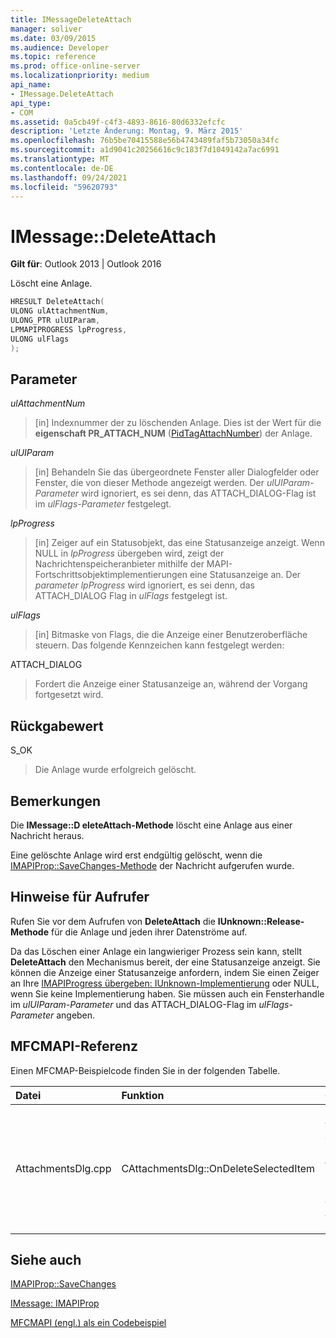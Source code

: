 ```yaml
---
title: IMessageDeleteAttach
manager: soliver
ms.date: 03/09/2015
ms.audience: Developer
ms.topic: reference
ms.prod: office-online-server
ms.localizationpriority: medium
api_name:
- IMessage.DeleteAttach
api_type:
- COM
ms.assetid: 0a5cb49f-c4f3-4893-8616-80d6332efcfc
description: 'Letzte Änderung: Montag, 9. März 2015'
ms.openlocfilehash: 76b5be70415588e56b4743489faf5b73050a34fc
ms.sourcegitcommit: a1d9041c20256616c9c183f7d1049142a7ac6991
ms.translationtype: MT
ms.contentlocale: de-DE
ms.lasthandoff: 09/24/2021
ms.locfileid: "59620793"
---
```

# <a name="imessagedeleteattach"></a>IMessage::DeleteAttach

  
  
**Gilt für**: Outlook 2013 | Outlook 2016 
  
Löscht eine Anlage.
  
```cpp
HRESULT DeleteAttach(
ULONG ulAttachmentNum,
ULONG_PTR ulUIParam,
LPMAPIPROGRESS lpProgress,
ULONG ulFlags
);
```

## <a name="parameters"></a>Parameter

 _ulAttachmentNum_
  
> [in] Indexnummer der zu löschenden Anlage. Dies ist der Wert für die **eigenschaft PR_ATTACH_NUM** ([PidTagAttachNumber](pidtagattachnumber-canonical-property.md)) der Anlage.
    
 _ulUIParam_
  
> [in] Behandeln Sie das übergeordnete Fenster aller Dialogfelder oder Fenster, die von dieser Methode angezeigt werden. Der  _ulUIParam-Parameter_ wird ignoriert, es sei denn, das ATTACH_DIALOG-Flag ist im  _ulFlags-Parameter_ festgelegt. 
    
 _lpProgress_
  
> [in] Zeiger auf ein Statusobjekt, das eine Statusanzeige anzeigt. Wenn NULL in  _lpProgress_ übergeben wird, zeigt der Nachrichtenspeicheranbieter mithilfe der MAPI-Fortschrittsobjektimplementierungen eine Statusanzeige an. Der  _parameter lpProgress_ wird ignoriert, es sei denn, das ATTACH_DIALOG Flag in  _ulFlags_ festgelegt ist.
    
 _ulFlags_
  
> [in] Bitmaske von Flags, die die Anzeige einer Benutzeroberfläche steuern. Das folgende Kennzeichen kann festgelegt werden:
    
ATTACH_DIALOG 
  
> Fordert die Anzeige einer Statusanzeige an, während der Vorgang fortgesetzt wird.
    
## <a name="return-value"></a>Rückgabewert

S_OK 
  
> Die Anlage wurde erfolgreich gelöscht.
    
## <a name="remarks"></a>Bemerkungen

Die **IMessage::D eleteAttach-Methode** löscht eine Anlage aus einer Nachricht heraus. 
  
Eine gelöschte Anlage wird erst endgültig gelöscht, wenn die [IMAPIProp::SaveChanges-Methode](imapiprop-savechanges.md) der Nachricht aufgerufen wurde. 
  
## <a name="notes-to-callers"></a>Hinweise für Aufrufer

Rufen Sie vor dem Aufrufen von **DeleteAttach** die **IUnknown::Release-Methode** für die Anlage und jeden ihrer Datenströme auf. 
  
Da das Löschen einer Anlage ein langwieriger Prozess sein kann, stellt **DeleteAttach** den Mechanismus bereit, der eine Statusanzeige anzeigt. Sie können die Anzeige einer Statusanzeige anfordern, indem Sie einen Zeiger an Ihre [IMAPIProgress übergeben: IUnknown-Implementierung](imapiprogressiunknown.md) oder NULL, wenn Sie keine Implementierung haben. Sie müssen auch ein Fensterhandle im  _ulUIParam-Parameter_ und das ATTACH_DIALOG-Flag im  _ulFlags-Parameter_ angeben. 
  
## <a name="mfcmapi-reference"></a>MFCMAPI-Referenz

Einen MFCMAP-Beispielcode finden Sie in der folgenden Tabelle.
  
|**Datei**|**Funktion**|**Comment**|
|:-----|:-----|:-----|
|AttachmentsDlg.cpp  <br/> |CAttachmentsDlg::OnDeleteSelectedItem  <br/> |MFCMAPI verwendet die **IMessage::D eleteAttach-Methode,** um die ausgewählte Anlage zu löschen.  <br/> |
   
## <a name="see-also"></a>Siehe auch



[IMAPIProp::SaveChanges](imapiprop-savechanges.md)
  
[IMessage: IMAPIProp](imessageimapiprop.md)


[MFCMAPI (engl.) als ein Codebeispiel](mfcmapi-as-a-code-sample.md)

